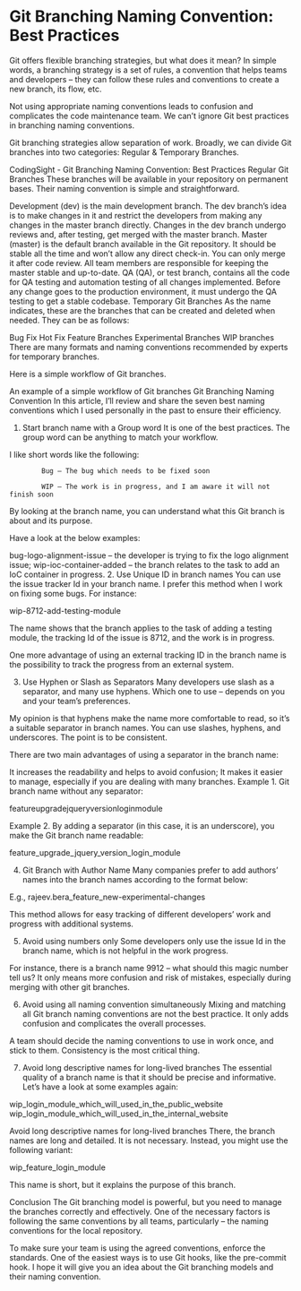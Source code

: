 # Git Branching Naming Convention: Best Practices

Git offers flexible branching strategies, but what does it mean? In simple words, a branching strategy is a set of rules, a convention that helps teams and developers – they can follow these rules and conventions to create a new branch, its flow, etc.

Not using appropriate naming conventions leads to confusion and complicates the code maintenance team. We can’t ignore Git best practices in branching naming conventions.

Git branching strategies allow separation of work. Broadly, we can divide Git branches into two categories: Regular & Temporary Branches.

CodingSight - Git Branching Naming Convention: Best Practices
Regular Git Branches
These branches will be available in your repository on permanent bases. Their naming convention is simple and straightforward.

Development (dev) is the main development branch. The dev branch’s idea is to make changes in it and restrict the developers from making any changes in the master branch directly. Changes in the dev branch undergo reviews and, after testing, get merged with the master branch.
Master (master) is the default branch available in the Git repository. It should be stable all the time and won’t allow any direct check-in. You can only merge it after code review. All team members are responsible for keeping the master stable and up-to-date.
QA (QA), or test branch, contains all the code for QA testing and automation testing of all changes implemented. Before any change goes to the production environment, it must undergo the QA testing to get a stable codebase.
Temporary Git Branches
As the name indicates, these are the branches that can be created and deleted when needed. They can be as follows:

Bug Fix
Hot Fix
Feature Branches
Experimental Branches
WIP branches
There are many formats and naming conventions recommended by experts for temporary branches.

Here is a simple workflow of Git branches.

An example of a simple workflow of Git branches
Git Branching Naming Convention
In this article, I’ll review and share the seven best naming conventions which I used personally in the past to ensure their efficiency.

1. Start branch name with a Group word
It is one of the best practices. The group word can be anything to match your workflow.

I like short words like the following:

            Bug – The bug which needs to be fixed soon

            WIP – The work is in progress, and I am aware it will not finish soon

By looking at the branch name, you can understand what this Git branch is about and its purpose.

Have a look at the below examples:

bug-logo-alignment-issue – the developer is trying to fix the logo alignment issue;
wip-ioc-container-added – the branch relates to the task to add an IoC container in progress.
2. Use Unique ID in branch names
You can use the issue tracker Id in your branch name. I prefer this method when I work on fixing some bugs. For instance:

wip-8712-add-testing-module

The name shows that the branch applies to the task of adding a testing module, the tracking Id of the issue is 8712, and the work is in progress.

One more advantage of using an external tracking ID in the branch name is the possibility to track the progress from an external system.

3. Use Hyphen or Slash as Separators
Many developers use slash as a separator, and many use hyphens. Which one to use – depends on you and your team’s preferences.

My opinion is that hyphens make the name more comfortable to read, so it’s a suitable separator in branch names. You can use slashes, hyphens, and underscores. The point is to be consistent.

There are two main advantages of using a separator in the branch name:

It increases the readability and helps to avoid confusion;
It makes it easier to manage, especially if you are dealing with many branches.
Example 1. Git branch name without any separator:

featureupgradejqueryversionloginmodule

Example 2. By adding a separator (in this case, it is an underscore), you make the Git branch name readable:

feature_upgrade_jquery_version_login_module

4. Git Branch with Author Name
Many companies prefer to add authors’ names into the branch names according to the format below:

<author>_<branch-type>_<branch-name>
E.g., rajeev.bera_feature_new-experimental-changes

This method allows for easy tracking of different developers’ work and progress with additional systems.

5. Avoid using numbers only
Some developers only use the issue Id in the branch name, which is not helpful in the work progress.

For instance, there is a branch name 9912 – what should this magic number tell us? It only means more confusion and risk of mistakes, especially during merging with other git branches.

6. Avoid using all naming convention simultaneously
Mixing and matching all Git branch naming conventions are not the best practice. It only adds confusion and complicates the overall processes.

A team should decide the naming conventions to use in work once, and stick to them. Consistency is the most critical thing.

7. Avoid long descriptive names for long-lived branches
The essential quality of a branch name is that it should be precise and informative. Let’s have a look at some examples again:

wip_login_module_which_will_used_in_the_public_website
wip_login_module_which_will_used_in_the_internal_website

Avoid long descriptive names for long-lived branches
There, the branch names are long and detailed. It is not necessary. Instead, you might use the following variant:

wip_feature_login_module

This name is short, but it explains the purpose of this branch.

Conclusion
The Git branching model is powerful, but you need to manage the branches correctly and effectively. One of the necessary factors is following the same conventions by all teams, particularly – the naming conventions for the local repository.

To make sure your team is using the agreed conventions, enforce the standards. One of the easiest ways is to use Git hooks, like the pre-commit hook. I hope it will give you an idea about the Git branching models and their naming convention.
